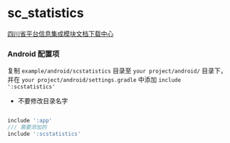 # sc_statistics

[四川省平台信息集成模块文档下载中心](http://training.sctvcloud.com)

### Android 配置项

复制 `example/android/scstatistics` 目录至 `your project/android/` 目录下，并在 `your project/android/settings.gradle` 中添加 `include ':scstatistics'`

* 不要修改目录名字

```groovy

include ':app'
/// 需要添加的
include ':scstatistics'


```
